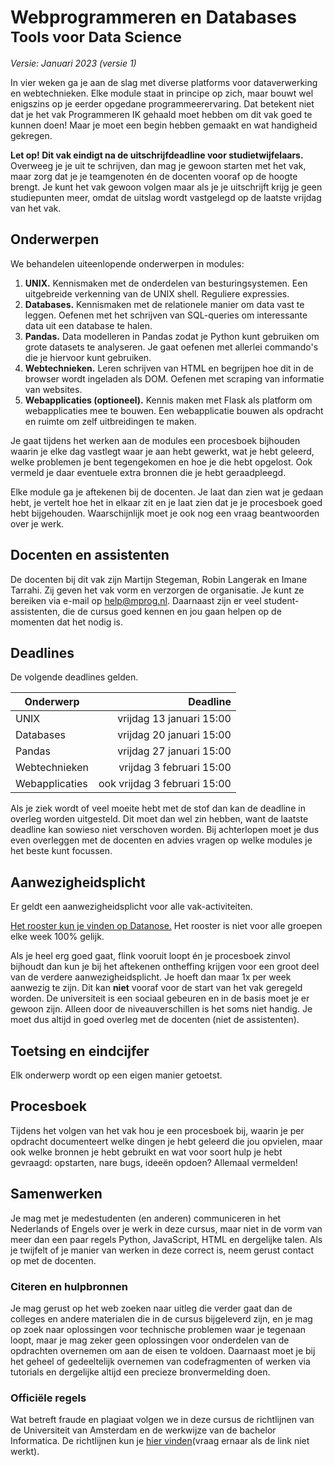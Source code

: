 # Webprogrammeren en Databases<br><small>Tools voor Data Science</small>

<style>
    h2
    {
        break-before: page;
    }
    h1, h2, h3, h4, h5
    {
        break-after: avoid-page;
    }
</style>

*Versie: Januari 2023 (versie 1)*

In vier weken ga je aan de slag met diverse platforms voor dataverwerking en webtechnieken. Elke module staat in principe op zich, maar bouwt wel enigszins op je eerder opgedane programmeerervaring. Dat betekent niet dat je het vak Programmeren IK gehaald moet hebben om dit vak goed te kunnen doen! Maar je moet een begin hebben gemaakt en wat handigheid gekregen.

**Let op! Dit vak eindigt na de uitschrijfdeadline voor studietwijfelaars.** Overweeg je je uit te schrijven, dan mag je gewoon starten met het vak, maar zorg dat je je teamgenoten én de docenten vooraf op de hoogte brengt. Je kunt het vak gewoon volgen maar als je je uitschrijft krijg je geen studiepunten meer, omdat de uitslag wordt vastgelegd op de laatste vrijdag van het vak.


## Onderwerpen

We behandelen uiteenlopende onderwerpen in modules:

1. **UNIX.** Kennismaken met de onderdelen van besturingsystemen. Een uitgebreide verkenning van de UNIX shell. Reguliere expressies.
2. **Databases.** Kennismaken met de relationele manier om data vast te leggen. Oefenen met het schrijven van SQL-queries om interessante data uit een database te halen.
3. **Pandas.** Data modelleren in Pandas zodat je Python kunt gebruiken om grote datasets te analyseren. Je gaat oefenen met allerlei commando's die je hiervoor kunt gebruiken.
4. **Webtechnieken.** Leren schrijven van HTML en begrijpen hoe dit in de browser wordt ingeladen als DOM. Oefenen met scraping van informatie van websites.
5. **Webapplicaties (optioneel).** Kennis maken met Flask als platform om webapplicaties mee te bouwen. Een webapplicatie bouwen als opdracht en ruimte om zelf uitbreidingen te maken.

Je gaat tijdens het werken aan de modules een procesboek bijhouden waarin je elke dag vastlegt waar je aan hebt gewerkt, wat je hebt geleerd, welke problemen je bent tegengekomen en hoe je die hebt opgelost. Ook vermeld je daar eventuele extra bronnen die je hebt geraadpleegd.

Elke module ga je aftekenen bij de docenten. Je laat dan zien wat je gedaan hebt, je vertelt hoe het in elkaar zit en je laat zien dat je je procesboek goed hebt bijgehouden. Waarschijnlijk moet je ook nog een vraag beantwoorden over je werk.


## Docenten en assistenten

De docenten bij dit vak zijn Martijn Stegeman, Robin Langerak en Imane Tarrahi. Zij geven het vak vorm en verzorgen de organisatie. Je kunt ze bereiken via e-mail op <help@mprog.nl>. Daarnaast zijn er veel student-assistenten, die de cursus goed kennen en jou gaan helpen op de momenten dat het nodig is.


## Deadlines

De volgende deadlines gelden.

| Onderwerp      |                 Deadline |
|----------------|-------------------------:|
| UNIX           | vrijdag 13 januari 15:00 |
| Databases      | vrijdag 20 januari 15:00 |
| Pandas         | vrijdag 27 januari 15:00 |
| Webtechnieken  | vrijdag  3 februari 15:00 |
| Webapplicaties | ook vrijdag 3 februari 15:00 |

Als je ziek wordt of veel moeite hebt met de stof dan kan de deadline in overleg worden uitgesteld. Dit moet dan wel zin hebben, want de laatste deadline kan sowieso niet verschoven worden. Bij achterlopen moet je dus even overleggen met de docenten en advies vragen op welke modules je het beste kunt focussen.


## Aanwezigheidsplicht

Er geldt een aanwezigheidsplicht voor alle vak-activiteiten.

[Het rooster kun je vinden op Datanose.](https://datanose.nl/#course[111981]) Het rooster is niet voor alle groepen elke week 100% gelijk.

Als je heel erg goed gaat, flink vooruit loopt én je procesboek zinvol bijhoudt dan kun je bij het aftekenen ontheffing krijgen voor een groot deel van de verdere aanwezigheidsplicht. Je hoeft dan maar 1x per week aanwezig te zijn. Dit kan **niet** vooraf voor de start van het vak geregeld worden. De universiteit is een sociaal gebeuren en in de basis moet je er gewoon zijn. Alleen door de niveauverschillen is het soms niet handig. Je moet dus altijd in goed overleg met de docenten (niet de assistenten).


## Toetsing en eindcijfer

Elk onderwerp wordt op een eigen manier getoetst.


## Procesboek

Tijdens het volgen van het vak hou je een procesboek bij, waarin je per opdracht documenteert welke dingen je hebt geleerd die jou opvielen, maar ook welke bronnen je hebt gebruikt en wat voor soort hulp je hebt gevraagd: opstarten, nare bugs, ideeën opdoen? Allemaal vermelden!


## Samenwerken

Je mag met je medestudenten (en anderen) communiceren in het Nederlands of Engels over je werk in deze cursus, maar niet in de vorm van meer dan een paar regels Python, JavaScript, HTML en dergelijke talen. Als je twijfelt of je manier van werken in deze correct is, neem gerust contact op met de docenten.


### Citeren en hulpbronnen

Je mag gerust op het web zoeken naar uitleg die verder gaat dan de colleges en andere materialen die in de cursus bijgeleverd zijn, en je mag op zoek naar oplossingen voor technische problemen waar je tegenaan loopt, maar je mag zeker geen oplossingen voor onderdelen van de opdrachten overnemen om aan de eisen te voldoen. Daarnaast moet je bij het geheel of gedeeltelijk overnemen van codefragmenten of werken via tutorials en dergelijke altijd een precieze bronvermelding doen.


### Officiële regels

Wat betreft fraude en plagiaat volgen we in deze cursus de richtlijnen van de Universiteit van Amsterdam en de werkwijze van de bachelor Informatica. De richtlijnen kun je [hier vinden](vraag ernaar als de link niet werkt).

[hier vinden]: http://student.uva.nl/az/a-z-lijst/a-z-lijst/content/folder/fraude-plagiaat-en-bronvermelding/plagiaat-en-fraude.html
